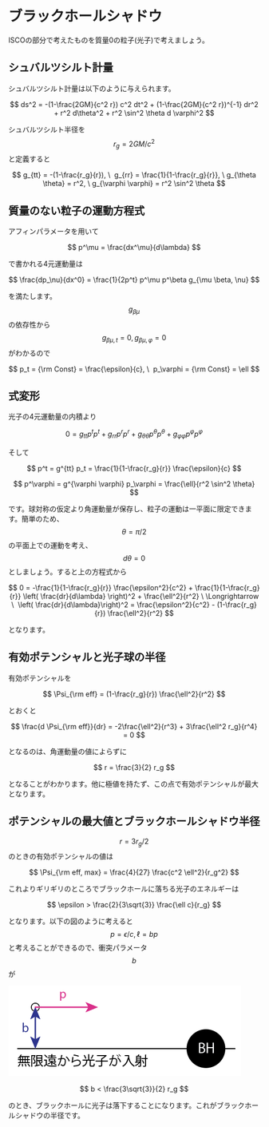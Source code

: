 # ブラックホールシャドウ

ISCOの部分で考えたものを質量0の粒子(光子)で考えましょう。

## シュバルツシルト計量

シュバルツシルト計量は以下のように与えられます。

$$
ds^2 
= -(1-\frac{2GM}{c^2 r}) c^2 dt^2 + (1-\frac{2GM}{c^2 r})^{-1} dr^2 + r^2 d\theta^2 + r^2 \sin^2 \theta d \varphi^2
$$

シュバルツシルト半径を$$r_g = 2GM/c^2$$と定義すると

$$
g_{tt} = -(1-\frac{r_g}{r}), \ 
g_{rr} = \frac{1}{1-\frac{r_g}{r}}, \
g_{\theta \theta} = r^2, \ 
g_{\varphi \varphi} = r^2 \sin^2 \theta
$$

## 質量のない粒子の運動方程式

アフィンパラメータを用いて

$$
p^\mu = \frac{dx^\mu}{d\lambda}
$$

で書かれる4元運動量は

$$
\frac{dp_\nu}{dx^0} 
= \frac{1}{2p^t} p^\mu p^\beta g_{\mu \beta, \nu}
$$

を満たします。  
$$g_{\beta \mu}$$の依存性から$$g_{\beta \mu, t} = 0, g_{\beta \mu, \varphi} = 0$$がわかるので

$$
p_t = {\rm Const} = \frac{\epsilon}{c}, \ 
p_\varphi = {\rm Const} = \ell
$$

## 式変形

光子の4元運動量の内積より

$$
0 = g_{tt} p^t p^t + g_{rr} p^r p^r + g_{\theta \theta} p^\theta p^\theta + g_{\varphi \varphi} p^\varphi p^\varphi
$$

そして

$$
p^t = g^{tt} p_t = \frac{1}{1-\frac{r_g}{r}} \frac{\epsilon}{c} 
$$

$$
p^\varphi = g^{\varphi \varphi} p_\varphi = \frac{\ell}{r^2 \sin^2 \theta} 
$$

です。球対称の仮定より角運動量が保存し、粒子の運動は一平面に限定できます。簡単のため、$$\theta=\pi/2$$の平面上での運動を考え、$$d\theta = 0$$としましょう。すると上の方程式から

$$
0 = -\frac{1}{1-\frac{r_g}{r}} \frac{\epsilon^2}{c^2} + \frac{1}{1-\frac{r_g}{r}} \left( \frac{dr}{d\lambda} \right)^2 + \frac{\ell^2}{r^2} \ \Longrightarrow \ 
\left( \frac{dr}{d\lambda}\right)^2 = \frac{\epsilon^2}{c^2} - (1-\frac{r_g}{r}) \frac{\ell^2}{r^2}
$$

となります。

## 有効ポテンシャルと光子球の半径

有効ポテンシャルを

$$
\Psi_{\rm eff} 
= (1-\frac{r_g}{r}) \frac{\ell^2}{r^2}
$$

とおくと

$$
\frac{d \Psi_{\rm eff}}{dr} 
= -2\frac{\ell^2}{r^3} + 3\frac{\ell^2 r_g}{r^4} = 0
$$

となるのは、角運動量の値によらずに

$$
r = \frac{3}{2} r_g
$$

となることがわかります。他に極値を持たず、この点で有効ポテンシャルが最大となります。

## ポテンシャルの最大値とブラックホールシャドウ半径

$$r = 3 r_g /2$$のときの有効ポテンシャルの値は

$$
\Psi_{\rm eff, max} = \frac{4}{27} \frac{c^2 \ell^2}{r_g^2}
$$

これよりギリギリのところでブラックホールに落ちる光子のエネルギーは

$$
\epsilon > \frac{2}{3\sqrt{3}} \frac{\ell c}{r_g}
$$

となります。以下の図のように考えると$$p= \epsilon/c, \ell = b p$$と考えることができるので、衝突パラメータ$$b$$が

![ブラックホールに入射する光子と衝突パラメータ](/images/gr/bh_shadow.png)

$$
b < \frac{3\sqrt{3}}{2} r_g
$$

のとき、ブラックホールに光子は落下することになります。これがブラックホールシャドウの半径です。
